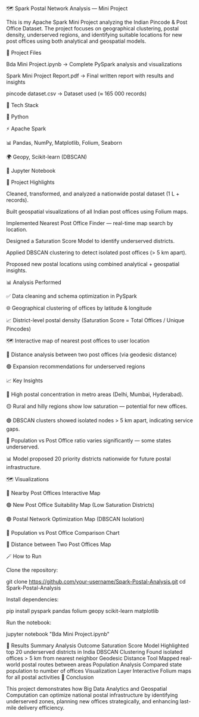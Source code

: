 🗺️ Spark Postal Network Analysis — Mini Project






This is my Apache Spark Mini Project analyzing the Indian Pincode & Post Office Dataset.
The project focuses on geographical clustering, postal density, underserved regions, and identifying suitable locations for new post offices using both analytical and geospatial models.

📂 Project Files

Bda Mini Project.ipynb → Complete PySpark analysis and visualizations

Spark Mini Project Report.pdf → Final written report with results and insights

pincode dataset.csv → Dataset used (≈ 165 000 records)

🧰 Tech Stack

🐍 Python

⚡ Apache Spark

📊 Pandas, NumPy, Matplotlib, Folium, Seaborn

🌍 Geopy, Scikit-learn (DBSCAN)

📓 Jupyter Notebook

🌟 Project Highlights

Cleaned, transformed, and analyzed a nationwide postal dataset (1 L + records).

Built geospatial visualizations of all Indian post offices using Folium maps.

Implemented Nearest Post Office Finder — real-time map search by location.

Designed a Saturation Score Model to identify underserved districts.

Applied DBSCAN clustering to detect isolated post offices (> 5 km apart).

Proposed new postal locations using combined analytical + geospatial insights.

📊 Analysis Performed

✅ Data cleaning and schema optimization in PySpark

🌐 Geographical clustering of offices by latitude & longitude

📈 District-level postal density (Saturation Score = Total Offices / Unique Pincodes)

🗺️ Interactive map of nearest post offices to user location

🧭 Distance analysis between two post offices (via geodesic distance)

🟢 Expansion recommendations for underserved regions

📈 Key Insights

📍 High postal concentration in metro areas (Delhi, Mumbai, Hyderabad).

🟡 Rural and hilly regions show low saturation — potential for new offices.

🟣 DBSCAN clusters showed isolated nodes > 5 km apart, indicating service gaps.

🧮 Population vs Post Office ratio varies significantly — some states underserved.

📊 Model proposed 20 priority districts nationwide for future postal infrastructure.

🗺️ Visualizations

🧭 Nearby Post Offices Interactive Map

🟢 New Post Office Suitability Map (Low Saturation Districts)

🟣 Postal Network Optimization Map (DBSCAN Isolation)

🧮 Population vs Post Office Comparison Chart

🧾 Distance between Two Post Offices Map

🪄 How to Run

Clone the repository:

git clone https://github.com/your-username/Spark-Postal-Analysis.git
cd Spark-Postal-Analysis


Install dependencies:

pip install pyspark pandas folium geopy scikit-learn matplotlib


Run the notebook:

jupyter notebook "Bda Mini Project.ipynb"

🧾 Results Summary
Analysis	Outcome
Saturation Score Model	Highlighted top 20 underserved districts in India
DBSCAN Clustering	Found isolated offices > 5 km from nearest neighbor
Geodesic Distance Tool	Mapped real-world postal routes between areas
Population Analysis	Compared state population to number of offices
Visualization Layer	Interactive Folium maps for all postal activities
🧩 Conclusion

This project demonstrates how Big Data Analytics and Geospatial Computation
can optimize national postal infrastructure by identifying underserved zones,
planning new offices strategically, and enhancing last-mile delivery efficiency.
